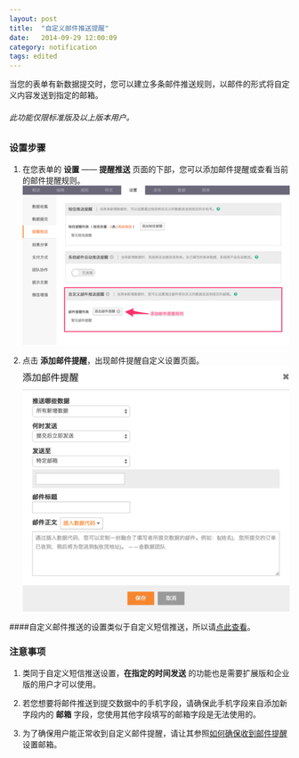 ```yaml
---
layout: post
title:  "自定义邮件推送提醒"
date:   2014-09-29 12:00:09
category: notification
tags: edited
---
```


当您的表单有新数据提交时，您可以建立多条邮件推送规则，以邮件的形式将自定义内容发送到指定的邮箱。

###### 此功能仅限标准版及以上版本用户。

### 设置步骤

1. 在您表单的 **设置** —— **提醒推送** 页面的下部，您可以添加邮件提醒或查看当前的邮件提醒规则。
  ![](/images/email-push-setting.png)

2. 点击 **添加邮件提醒**，出现邮件提醒自定义设置页面。
  ![](/images/email-push-index.png)

####自定义邮件推送的设置类似于自定义短信推送，所以请[点此查看](sms-push.html#sms-push-condition)。

### 注意事项

1. 类同于自定义短信推送设置，**在指定的时间发送** 的功能也是需要扩展版和企业版的用户才可以使用。

2. 若您想要将邮件推送到提交数据中的手机字段，请确保此手机字段来自添加新字段内的 **邮箱** 字段，您使用其他字段填写的邮箱字段是无法使用的。

3. 为了确保用户能正常收到自定义邮件提醒，请让其参照[如何确保收到邮件提醒](how-to-get-emails-from-jinshuju.html)设置邮箱。
